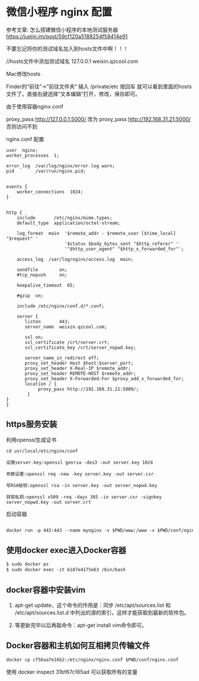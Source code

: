 
# 微信小程序 nginx 配置

参考文章: 怎么搭建微信小程序的本地测试服务器 https://juejin.im/post/59cf120a5188254f58414e91

不要忘记将你的测试域名加入到hosts文件中啊！！！

//hosts文件中添加测试域名
127.0.0.1 weixin.qzcool.com

Mac修改hosts

Finder的“前往”->“前往文件夹” 输入 /private/etc 按回车  就可以看到里面的hosts文件了。直接右键选择“文本编辑”打开，修改，保存即可。

由于使用容器nginx.conf

proxy_pass http://127.0.0.1:5000/ 改为 proxy_pass http://192.168.31.21:5000/ 否则访问不到



nginx.conf 配置
```
user  nginx;
worker_processes  1;

error_log  /var/log/nginx/error.log warn;
pid        /var/run/nginx.pid;


events {
    worker_connections  1024;
}


http {
    include       /etc/nginx/mime.types;
    default_type  application/octet-stream;

    log_format  main  '$remote_addr - $remote_user [$time_local] "$request" '
                      '$status $body_bytes_sent "$http_referer" '
                      '"$http_user_agent" "$http_x_forwarded_for"';

    access_log  /var/log/nginx/access.log  main;

    sendfile        on;
    #tcp_nopush     on;

    keepalive_timeout  65;

    #gzip  on;

    include /etc/nginx/conf.d/*.conf;

    server {
       listen       443; 
       server_name  weixin.qzcool.com;

       ssl on;
       ssl_certificate /crt/server.crt;
       ssl_certificate_key /crt/server_nopwd.key;
 
       server_name_in_redirect off;
       proxy_set_header Host $host:$server_port;
       proxy_set_header X-Real-IP $remote_addr;
       proxy_set_header REMOTE-HOST $remote_addr;
       proxy_set_header X-Forwarded-For $proxy_add_x_forwarded_for;
       location / {
            proxy_pass http://192.168.31.21:5000/;
        }
}
}

```

## https服务安装

利用openssl生成证书
```
cd usr/local/etc/nginx/conf

设置server.key:openssl genrsa -des3 -out server.key 1024

参数设置:openssl req -new -key server.key -out server.csr

写RSA秘钥:openssl rsa -in server.key -out server_nopwd.key

获取私钥:openssl x509 -req -days 365 -in server.csr -signkey server_nopwd.key -out server.crt
```



启动容器

```html

docker run -p 443:443 --name mynginx -v $PWD/www:/www -v $PWD/conf/nginx.conf:/etc/nginx/nginx.conf -v $PWD/crt:/crt -v $PWD/logs:/var/log/nginx  -d nginx

```

## 使用docker exec进入Docker容器

```html
$ sudo docker ps  
$ sudo docker exec -it b187e4175e63 /bin/bash  
```

## docker容器中安装vim

1. apt-get update，这个命令的作用是：同步 /etc/apt/sources.list 和 /etc/apt/sources.list.d 中列出的源的索引，这样才能获取到最新的软件包。

2. 等更新完毕以后再敲命令：apt-get install vim命令即可。

## Docker容器和主机如何互相拷贝传输文件

```html
docker cp cf56aa7e16b2:/etc/nginx/nginx.conf $PWD/conf/nginx.conf
``` 


使用 docker inspect 31bf67c165ad 可以获取所有的变量